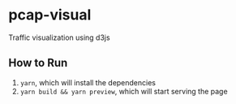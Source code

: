 # pcap-visual

Traffic visualization using d3js

## How to Run

1. `yarn`, which will install the dependencies
2. `yarn build && yarn preview`, which will start serving the page
